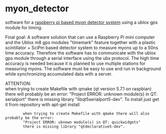 # myon_detector
software for a [raspberry pi based myon detector system](https://balu.physik.uni-giessen.de:8081/mediawiki/index.php) using a ublox gps module for timing.

Final goal:
A software solution that can use a Raspberry Pi mini computer and the Ublox m8 gps modules "timemark" feature together with 
a plastic scintillator + SciPm based detector system to measure myons up to a 50ns time accuracy. 
Therefore the software has to communicate with the ublox gps module through a serial interface using the ubx protocol. 
The high time accuracy is needed because it is planned to use multiple stations for measuring myons.
The software must be easy to use and run in background while synchronizing accumulated data with a server.


ATTENTION:  
            when trying to create Makefile with qmake (qt version 5.7.1 on raspbian) there will probably be an error:
            "Project ERROR: unknown module(s) in QT: serialport"
            there is missing library "libqt5serialport5-dev". To install just get it from repository with apt-get install

            when trying to create Makefile with qmake there will also probably be the error:
            "Project ERROR: uknown module(s) in QT: quickwidgets"
            there is missing library "qtdeclarative5-dev".
